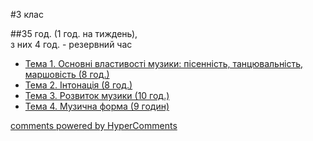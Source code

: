 <div id="hypercomments_widget" class="js-hypercomments-widget invisible"></div>


#3 клас 


##35 год. (1 год. на тиждень),<br>з них 4 год. -  резервний час


*	[Тема 1.  Основні властивості музики: пісенність, танцювальність, маршовість (8 год.)](theme1.md)
*	[Тема 2.  Інтонація (8 год.)](theme2.md)
*	[Тема 3.  Розвиток музики   (10 год.)](theme3.md)
*	[Тема 4.  Музична форма  (9 годин)](theme4.md)


<div class="js-hypercomments-container">
    <a href="http://hypercomments.com" class="hc-link" title="comments widget">comments powered by HyperComments</a>
</div>